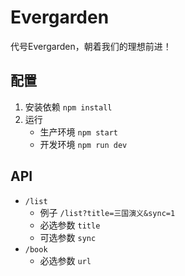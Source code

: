 # Evergarden

代号Evergarden，朝着我们的理想前进！

## 配置

1. 安装依赖 `npm install`
2. 运行
    - 生产环境 `npm start`
    - 开发环境 `npm run dev`

## API

- `/list`
  - 例子 `/list?title=三国演义&sync=1`
  - 必选参数 `title`
  - 可选参数 `sync`
- `/book`
  - 必选参数 `url`
